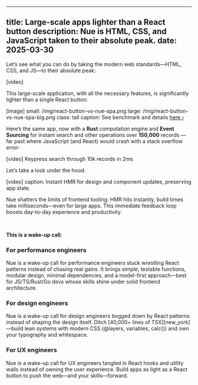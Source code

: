 
---
title: Large-scale apps lighter than a React button
description: Nue is HTML, CSS, and JavaScript taken to their absolute peak.
date: 2025-03-30
---

Let’s see what you can do by taking the modern web standards—HTML, CSS, and JS—to their absolute peak:

[video]

This large-scale application, with all the necessary features, is significantly lighter than a single React button:


[image]
  small: /img/react-button-vs-nue-spa.png
  large: /img/react-button-vs-nue-spa-big.png
  class: tall
  caption: See benchmark and details [here ›](/docs/react-button-vs-nue.html)

Here’s the same app, now with a **Rust** computation engine and **Event Sourcing** for instant search and other operations over **150,000** records — far past where JavaScript (and React) would crash with a stack overflow error:

[video]
  Keypress search through 10k records in 2ms

Let’s take a look under the hood:

[video]
  caption: Instant HMR for design and component updates, preserving app state.

Nue shatters the limits of frontend tooling: HMR hits instantly, build times take milliseconds—even for large apps. This immediate feedback loop boosts day-to-day experience and productivity.

&nbsp;

**This is a wake-up call:**


### For performance engineers
Nue is a wake-up call for performance engineers stuck wrestling React patterns instead of chasing real gains. It brings simple, testable functions, modular design, minimal dependencies, and a model-first approach—best for JS/TS/Rust/Go devs whose skills shine under solid frontend architecture.

### For design engineers
Nue is a wake-up call for design engineers bogged down by React patterns instead of shaping the design itself. Ditch [40,000+ lines of TSX][new_york]—build lean systems with modern CSS (@layers, variables, calc()) and own your typography and whitespace.

### For UX engineers
Nue is a wake-up call for UX engineers tangled in React hooks and utility walls instead of owning the user experience. Build apps as light as a React button to push the web—and your skills—forward.



